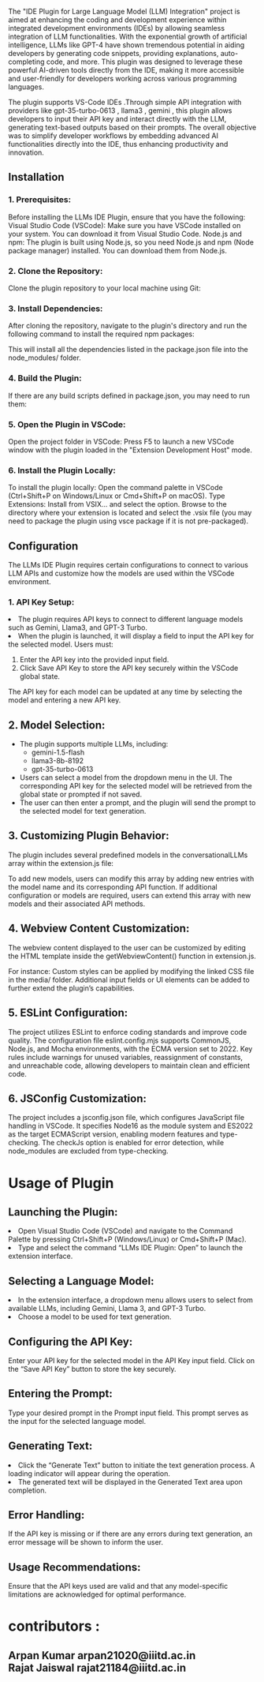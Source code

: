 

The "IDE Plugin for Large Language Model (LLM) Integration" project is aimed at enhancing the coding and development experience within integrated development environments (IDEs) by allowing seamless integration of LLM functionalities. With the exponential growth of artificial intelligence, LLMs like GPT-4 have shown tremendous potential in aiding developers by generating code snippets, providing explanations, auto-completing code, and more. This plugin was designed to leverage these powerful AI-driven tools directly from the IDE, making it more accessible and user-friendly for developers working across various programming languages.

The plugin supports VS-Code IDEs .Through simple API integration with providers like gpt-35-turbo-0613 , llama3 , gemini , this plugin allows developers to input their API key and interact directly with the LLM, generating text-based outputs based on their prompts. The overall objective was to simplify developer workflows by embedding advanced AI functionalities directly into the IDE, thus enhancing productivity and innovation. 



<h2>Installation</h2> 
<h3>1. Prerequisites:</h3>
Before installing the LLMs IDE Plugin, ensure that you have the following:
Visual Studio Code (VSCode): Make sure you have VSCode installed on your system. You can download it from Visual Studio Code.
Node.js and npm: The plugin is built using Node.js, so you need Node.js and npm (Node package manager) installed. You can download them from Node.js.

<h3>2. Clone the Repository:</h3>
Clone the plugin repository to your local machine using Git:

<h3>3. Install Dependencies:</h3>
After cloning the repository, navigate to the plugin's directory and run the following command to install the required npm packages:



This will install all the dependencies listed in the package.json file into the node_modules/ folder.

<h3>4. Build the Plugin:</h3>
If there are any build scripts defined in package.json, you may need to run them:




<h3>5. Open the Plugin in VSCode:</h3>
Open the project folder in VSCode:
Press F5 to launch a new VSCode window with the plugin loaded in the "Extension Development Host" mode.

<h3>6. Install the Plugin Locally:</h3>
To install the plugin locally:
Open the command palette in VSCode (Ctrl+Shift+P on Windows/Linux or Cmd+Shift+P on macOS).
Type Extensions: Install from VSIX... and select the option.
Browse to the directory where your extension is located and select the .vsix file (you may need to package the plugin using vsce package if it is not pre-packaged).
<h2>Configuration</h2> 
The LLMs IDE Plugin requires certain configurations to connect to various LLM APIs and customize how the models are used within the VSCode environment.
<h3>1. API Key Setup:</h3>
<li>The plugin requires API keys to connect to different language models such as Gemini, Llama3, and GPT-3 Turbo.</li>
<li>When the plugin is launched, it will display a field to input the API key for the selected model. Users must:</li>
<ol>
<li>Enter the API key into the provided input field.</li>
<li>Click Save API Key to store the API key securely within the VSCode global state.</li>
</ol>
The API key for each model can be updated at any time by selecting the model and entering a new API key.


<h2>2. Model Selection:</h2>
<ul>
<li>The plugin supports multiple LLMs, including:
    <ul>
    <li>gemini-1.5-flash</li>
    <li>llama3-8b-8192</li>
    <li>gpt-35-turbo-0613</li>
    </ul>
</li>
<li>Users can select a model from the dropdown menu in the UI. The corresponding API key for the selected model will be retrieved from the global state or prompted if not saved.</li>
<li>The user can then enter a prompt, and the plugin will send the prompt to the selected model for text generation.</li>
</ul>
<h2>3. Customizing Plugin Behavior:</h2>
The plugin includes several predefined models in the conversationalLLMs array within the extension.js file:


To add new models, users can modify this array by adding new entries with the model name and its corresponding API function.
If additional configuration or models are required, users can extend this array with new models and their associated API methods.
<h2>4. Webview Content Customization:</h2>
The webview content displayed to the user can be customized by editing the HTML template inside the getWebviewContent() function in extension.js.

 For instance:
Custom styles can be applied by modifying the linked CSS file in the media/ folder.
Additional input fields or UI elements can be added to further extend the plugin’s capabilities.
<h2>5. ESLint Configuration:</h2>
The project utilizes ESLint to enforce coding standards and improve code quality. The configuration file eslint.config.mjs supports CommonJS, Node.js, and Mocha environments, with the ECMA version set to 2022. Key rules include warnings for unused variables, reassignment of constants, and unreachable code, allowing developers to maintain clean and efficient code.

<h2>6. JSConfig Customization:</h2>
The project includes a jsconfig.json file, which configures JavaScript file handling in VSCode. It specifies Node16 as the module system and ES2022 as the target ECMAScript version, enabling modern features and type-checking. The checkJs option is enabled for error detection, while node_modules are excluded from type-checking.

<h1>Usage of Plugin</h1> 
<h2>Launching the Plugin:</h2>
<li>Open Visual Studio Code (VSCode) and navigate to the Command Palette by pressing Ctrl+Shift+P (Windows/Linux) or Cmd+Shift+P (Mac).</li>
<li>Type and select the command “LLMs IDE Plugin: Open” to launch the extension interface.</li>

<h2>Selecting a Language Model:</h2>
<li>In the extension interface, a dropdown menu allows users to select from available LLMs, including Gemini, Llama 3, and GPT-3 Turbo.</li>
<li>Choose a model to be used for text generation.</li>
<h2>Configuring the API Key:</h2>
Enter your API key for the selected model in the API Key input field. Click on the “Save API Key” button to store the key securely.
<h2>Entering the Prompt:</h2>
 Type your desired prompt in the Prompt input field. This prompt serves as the input for the selected language model.
<h2>Generating Text:</h2>
<li>Click the “Generate Text” button to initiate the text generation process. A loading indicator will appear during the operation.
<li>The generated text will be displayed in the Generated Text area upon completion.
<h2>Error Handling:</h2>
If the API key is missing or if there are any errors during text generation, an error message will be shown to inform the user.
<h2>Usage Recommendations:</h2>
Ensure that the API keys used are valid and that any model-specific limitations are acknowledged for optimal performance.

<h1>contributors : </h1>
                  <h2> Arpan Kumar  arpan21020@iiitd.ac.in <br>
                   Rajat Jaiswal rajat21184@iiitd.ac.in </h2>






